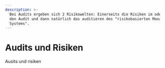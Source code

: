 ```yaml
---
description: >-
  Bei Audits ergeben sich 2 Risikowelten: Einerseits die Risiken im oder durch
  den Audit und dann natürlich das auditieren des "risikobasierten Management
  Systems".
---
```


# Audits und Risiken

Ausits und risiken 

